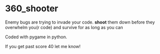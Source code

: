 # 360_shooter
Enemy bugs are trying to invade your code. **shoot** them down before they overwhelm you(r code) and survive for as long as you can

Coded with pygame in python.

If you get past score 40 let me know!
